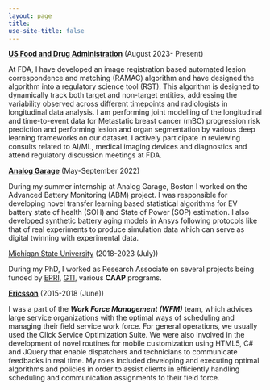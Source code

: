```yaml
---
layout: page
title: 
use-site-title: false
---
```

[**US Food and Drug Administration**](https://www.fda.gov/about-fda/cdrh-offices/division-imaging-diagnostics-and-software-reliability) (August 2023- Present)

At FDA, I have developed an image registration based automated lesion correspondence and matching (RAMAC) algorithm and have designed the algorithm into a regulatory science tool (RST). This algorithm is designed to dynamically track both target and non-target entities, addressing the variability observed across different timepoints and radiologists in longitudinal data analysis. I am performing joint modelling of the longitudinal and time-to-event data for Metastatic breast cancer (mBC) progression risk prediction and performing lesion and organ segmentation by various deep learning frameworks on our dataset. I actively participate in reviewing consults related to AI/ML, medical imaging devices and diagnostics and attend regulatory discussion meetings at FDA.

[**Analog Garage**](https://www.analog.com/en/about-adi/incubators/analog-garage.html) (May-September 2022)

During my summer internship at Analog Garage, Boston I worked on the Advanced Battery Monitoring (ABM) project. I was responsible for developing novel transfer learning based statistical algorithms for EV battery state of health (SOH) and State of Power (SOP) estimation. I also developed synthetic battery aging models in Ansys following protocols like that of real experiments to produce simulation data which can serve as digital twinning with experimental data. 

[Michigan State University](https://msu.edu/) (2018-2023 (July))

During my PhD, I worked as Research Associate on several projects being funded by [EPRI](https://www.epri.com/), [GTI](https://www.gti.energy/), various **CAAP** programs.

[**Ericsson**](https://www.ericsson.com/en) (2015-2018 (June))

I was a part of the **_Work Force Management (WFM)_** team, which advices large service organizations with the optimal ways of scheduling and managing their field service work force. For general operations, we usually used the Click Service Optimization Suite. We were also involved in the development of novel routines for mobile customization using HTML5, C# and JQuery that enable dispatchers and technicians to communicate feedbacks in real time. My roles included developing and executing optimal algorithms and policies in order to assist clients in efficiently handling scheduling and communication assignments to their field force.   
